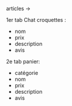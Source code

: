 articles ->

1er tab
Chat croquettes :
- nom
- prix
- description
- avis

2e tab
panier:
- catégorie 
- nom
- prix
- description
- avis